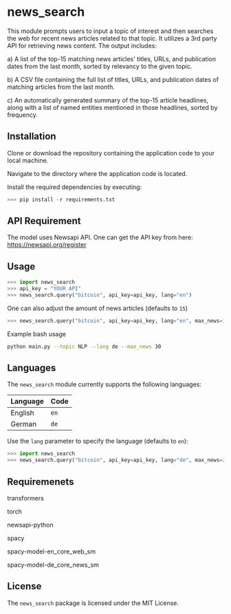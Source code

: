 # news_search
This module prompts users to input a topic of interest and then searches the web for recent news articles related to that topic. It utilizes a 3rd party API for retrieving news content. The output includes:

a) A list of the top-15 matching news articles' titles, URLs, and publication dates from the last month, sorted by relevancy to the given topic.

b) A CSV file containing the full list of titles, URLs, and publication dates of matching articles from the last month.

c) An automatically generated summary of the top-15 article headlines, along with a list of named entities mentioned in those headlines, sorted by frequency.

## Installation
Clone or download the repository containing the application code to your local machine.

Navigate to the directory where the application code is located.

Install the required dependencies by executing:
```python
>>> pip install -r requirements.txt
```
## API Requirement
The model uses Newsapi API. One can get the API key from here: https://newsapi.org/register

## Usage
```python
>>> import news_search
>>> api_key = "YOUR API"
>>> news_search.query("bitcoin", api_key=api_key, lang="en")
```

One can also adjust the amount of news articles (defaults to `15`)
```python
>>> news_search.query("bitcoin", api_key=api_key, lang="en", max_news=1)
```
Example bash usage
```bash
python main.py --topic NLP --lang de --max_news 30
```
## Languages
The `news_search` module currently supports the following languages:

| Language   | Code |
|------------|------|
| English    | `en` |
| German     | `de` |
Use the `lang` parameter to specify the language (defaults to `en`):
```python
>>> import news_search
>>> news_search.query("bitcoin", api_key=api_key, lang="de", max_news=2)
```
## Requiremenets
transformers

torch

newsapi-python

spacy

spacy-model-en_core_web_sm

spacy-model-de_core_news_sm

## License
The `news_search` package is licensed under the MIT License.